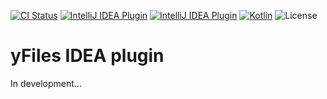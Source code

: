 [![CI Status](https://github.com/turansky/yfiles-kotlin/workflows/idea%20plugin/badge.svg)](https://github.com/turansky/yfiles-kotlin/actions)
[![IntelliJ IDEA Plugin](https://img.shields.io/jetbrains/plugin/v/13384-yfiles?label=plugin&logo=intellij-idea)](https://plugins.jetbrains.com/plugin/13384-yfiles/)
[![IntelliJ IDEA Plugin](https://img.shields.io/jetbrains/plugin/d/13384-yfiles?logo=intellij-idea)](https://plugins.jetbrains.com/plugin/13384-yfiles/)
[![Kotlin](https://img.shields.io/badge/kotlin-1.3.61-blue.svg)](http://kotlinlang.org)
![License](https://img.shields.io/github/license/turansky/yfiles-kotlin)

# yFiles IDEA plugin
In development...

